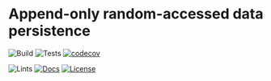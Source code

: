 # Append-only random-accessed data persistence

![Build](https://github.com/rust-amplify/aora/workflows/Build/badge.svg)
![Tests](https://github.com/rust-amplify/aora/workflows/Tests/badge.svg)
[![codecov](https://codecov.io/gh/rust-amplify/aora/branch/master/graph/badge.svg)](https://codecov.io/gh/AluVM/sonic)

![Lints](https://github.com/rust-amplify/aora/workflows/Lints/badge.svg)
[![Docs](https://docs.rs/aora/badge.svg)](https://docs.rs/aora)
[![License](https://img.shields.io/crates/l/aora)](./LICENSE)
